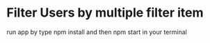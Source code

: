 # Filter Users by multiple filter item
run app by  type npm install and then npm start in your terminal
